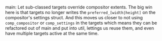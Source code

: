 main: Let sub-classed targets override compositor extents. The big win here is that targets no longer writes the `preferred_[width|height]` on the compositor's settings struct. And this moves us closer to not using `comp_compositor` or `comp_settings` in the targets which means they can be refactored out of main and put into util, lettings us reuse them, and even have multiple targets active at the same time.
